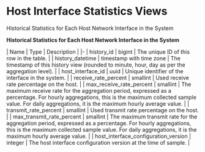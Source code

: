 # Host Interface Statistics Views

Historical Statistics for Each Host Network Interface in the System


**Historical Statistics for Each Host Network Interface in the System**

| Name | Type | Description |
|-
| history_id | bigint | The unique ID of this row in the table. |
| history_datetime | timestamp with time zone | The timestamp of this history view (rounded to minute, hour, day as per the aggregation level). |
| host_interface_id | uuid | Unique identifier of the interface in the system. |
| receive_rate_percent | smallint | Used receive rate percentage on the host. |
| max_receive_rate_percent | smallint | The maximum receive rate for the aggregation period, expressed as a percentage. For hourly aggregations, this is the maximum collected sample value. For daily aggregations, it is the maximum hourly average value. |
| transmit_rate_percent | smallint | Used transmit rate percentage on the host. |
| max_transmit_rate_percent | smallint | The maximum transmit rate for the aggregation period, expressed as a percentage. For hourly aggregations, this is the maximum collected sample value. For daily aggregations, it is the maximum hourly average value. |
| host_interface_configuration_version | integer | The host interface configuration version at the time of sample. |

